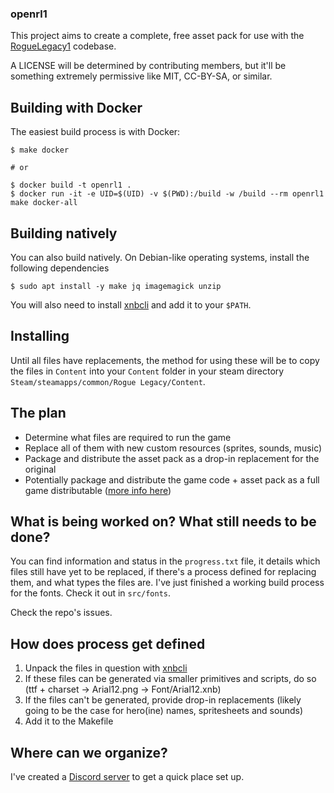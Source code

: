 
### openrl1

This project aims to create a complete, free asset pack for use with the [RogueLegacy1](https://github.com/flibitijibibo/RogueLegacy1) codebase.

A LICENSE will be determined by contributing members, but it'll be something extremely permissive like MIT, CC-BY-SA, or similar.

## Building with Docker

The easiest build process is with Docker:
```
$ make docker

# or

$ docker build -t openrl1 .
$ docker run -it -e UID=$(UID) -v $(PWD):/build -w /build --rm openrl1 make docker-all
```

## Building natively

You can also build natively. On Debian-like operating systems, install the following dependencies

```
$ sudo apt install -y make jq imagemagick unzip
```

You will also need to install [xnbcli](https://github.com/LeonBlade/xnbcli/releases/tag/v1.0.7) and add it to your `$PATH`.

## Installing

Until all files have replacements, the method for using these will be to copy the files in `Content` into your `Content` folder in your steam directory `Steam/steamapps/common/Rogue Legacy/Content`.

## The plan

- Determine what files are required to run the game
- Replace all of them with new custom resources (sprites, sounds, music)
- Package and distribute the asset pack as a drop-in replacement for the original
- Potentially package and distribute the game code + asset pack as a full game distributable ([more info here](https://github.com/flibitijibibo/RogueLegacy1/issues/2))

## What is being worked on? What still needs to be done?

You can find information and status in the `progress.txt` file, it details which files still have yet to be replaced, if there's a process defined for replacing them, and what types the files are. I've just finished a working build process for the fonts. Check it out in `src/fonts`.

Check the repo's issues.

## How does process get defined

1. Unpack the files in question with [xnbcli](https://github.com/LeonBlade/xnbcli)
2. If these files can be generated via smaller primitives and scripts, do so (ttf + charset -> Arial12.png -> Font/Arial12.xnb)
3. If the files can't be generated, provide drop-in replacements (likely going to be the case for hero(ine) names, spritesheets and sounds)
4. Add it to the Makefile

## Where can we organize?

I've created a [Discord server](https://discord.gg/mp4zDfKefj) to get a quick place set up.
